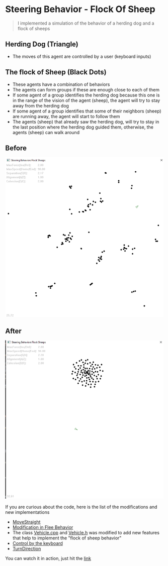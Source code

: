 # Steering Behavior - Flock Of Sheep
> I implemented a simulation of the behavior of a herding dog and a flock of sheeps

## Herding Dog (Triangle)

- The moves of this agent are controlled by a user (keyboard inputs)

## The flock of Sheep (Black Dots)

- These agents have a combination of behaviors
- The agents can form groups if these are enough close to each of them
- If some agent of a group identifies the herding dog because this one is in the range of the vision of the agent (sheep), the agent will try to stay away from the herding dog
- If some agent of a group identifies that some of their neighbors (sheep) are running away, the agent will start to follow them
- The agents (sheep) that already saw the herding dog, will try to stay in the last position where the herding dog guided them, otherwise, the agents (sheep) can walk around

## Before
<p align="center" >
    <img src="https://github.com/locus0002/c-plus-plus-ai/blob/master/images/flock_sheep1.png?raw=true" />
</p>

## After
<p align="center" >
    <img src="https://github.com/locus0002/c-plus-plus-ai/blob/master/images/flock_sheep2.png?raw=true" />
</p>

If you are curious about the code, here is the list of the modifications and new implementations
- [MoveStraight](https://github.com/locus0002/c-plus-plus-ai/blob/791f34870d1b75a3a0e7ab2af5a5d545f6d8e3ba/Buckland_Chapter3-Steering%20Behaviors/SteeringBehaviors.cpp#L1436)
- [Modification in Flee Behavior](https://github.com/locus0002/c-plus-plus-ai/blob/791f34870d1b75a3a0e7ab2af5a5d545f6d8e3ba/Buckland_Chapter3-Steering%20Behaviors/SteeringBehaviors.cpp#L746)
- The class [Vehicle.cpp](Buckland_Chapter3-Steering%20Behaviors/Vehicle.cpp) and [Vehicle.h](Buckland_Chapter3-Steering%20Behaviors/Vehicle.h) was modified to add new features that help to implement the "flock of sheep behavior"
- [Control by the keyboard](https://github.com/locus0002/c-plus-plus-ai/blob/791f34870d1b75a3a0e7ab2af5a5d545f6d8e3ba/Buckland_Chapter3-Steering%20Behaviors/SteeringBehaviors.cpp#L1819)
- [TurnDirection](https://github.com/locus0002/c-plus-plus-ai/blob/791f34870d1b75a3a0e7ab2af5a5d545f6d8e3ba/Buckland_Chapter3-Steering%20Behaviors/MovingEntity.h#L156)

You can watch it in action, just hit the [link](https://www.linkedin.com/feed/update/urn:li:activity:6759507835865878529/)